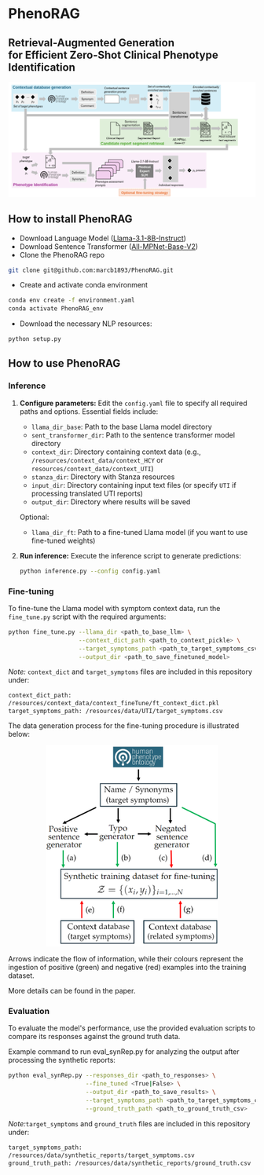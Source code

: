 # PhenoRAG

## Retrieval-Augmented Generation<br>for Efficient Zero-Shot Clinical Phenotype Identification

![PhenoRAG Overview](images/PhenoRAG_Overview.png)

## How to install PhenoRAG 

- Download Language Model ([Llama-3.1-8B-Instruct](https://huggingface.co/meta-llama/Llama-3.1-8B-Instruct))
- Download Sentence Transformer ([All-MPNet-Base-V2](https://huggingface.co/sentence-transformers/all-mpnet-base-v2))
- Clone the PhenoRAG repo
```bash
git clone git@github.com:marcb1893/PhenoRAG.git
```
- Create and activate conda environment
```bash
conda env create -f environment.yaml
conda activate PhenoRAG_env
```
- Download the necessary NLP resources:
```bash
python setup.py
```


## How to use PhenoRAG

### Inference
1. **Configure parameters:**
   Edit the `config.yaml` file to specify all required paths and options.
   Essential fields include:
   - `llama_dir_base`: Path to the base Llama model directory
   - `sent_transformer_dir`: Path to the sentence transformer model directory
   - `context_dir`: Directory containing context data (e.g., `/resources/context_data/context_HCY` or `resources/context_data/context_UTI`)
   - `stanza_dir`: Directory with Stanza resources
   - `input_dir`: Directory containing input text files (or specify `UTI` if processing translated UTI reports)
   - `output_dir`: Directory where results will be saved

   Optional:
   - `llama_dir_ft`: Path to a fine-tuned Llama model (if you want to use fine-tuned weights)

2. **Run inference:**
   Execute the inference script to generate predictions:
   ```bash
   python inference.py --config config.yaml
   ```

### Fine-tuning
To fine-tune the Llama model with symptom context data, run the `fine_tune.py` script with the required arguments:

```bash
python fine_tune.py --llama_dir <path_to_base_llm> \
                    --context_dict_path <path_to_context_pickle> \
                    --target_symptoms_path <path_to_target_symptoms_csv> \
                    --output_dir <path_to_save_finetuned_model>
```
*Note:* `context_dict` and `target_symptoms` files are included in this repository under:

    context_dict_path: /resources/context_data/context_fineTune/ft_context_dict.pkl
    target_symptoms_path: /resources/data/UTI/target_symptoms.csv
    
The data generation process for the fine-tuning procedure is illustrated below: 

<p align="center">
  <img src="images/FineTuningData.png" alt="FineTuningData Overview" width="350"/>
</p>

Arrows indicate the flow of information, while their colours represent the
ingestion of positive (green) and negative (red) examples into the training dataset.

More details can be found in the paper. 

### Evaluation
To evaluate the model's performance, use the provided evaluation scripts to compare its responses against the ground truth data.

Example command to run eval_synRep.py for analyzing the output after processing the synthetic reports:

```bash
python eval_synRep.py --responses_dir <path_to_responses> \
                      --fine_tuned <True|False> \
                      --output_dir <path_to_save_results> \
                      --target_symptoms_path <path_to_target_symptoms_csv> \
                      --ground_truth_path <path_to_ground_truth_csv>
```
*Note:*`target_symptoms` and `ground_truth` files are included in this repository under:

    target_symptoms_path: /resources/data/synthetic_reports/target_symptoms.csv
    ground_truth_path: /resources/data/synthetic_reports/ground_truth.csv



